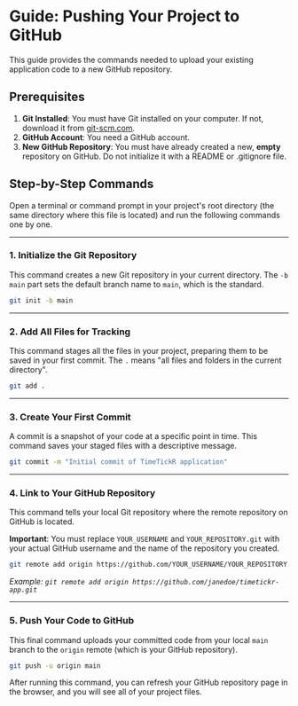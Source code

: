 # Guide: Pushing Your Project to GitHub

This guide provides the commands needed to upload your existing application code to a new GitHub repository.

## Prerequisites

1.  **Git Installed**: You must have Git installed on your computer. If not, download it from [git-scm.com](https://git-scm.com/).
2.  **GitHub Account**: You need a GitHub account.
3.  **New GitHub Repository**: You must have already created a new, **empty** repository on GitHub. Do not initialize it with a README or .gitignore file.

## Step-by-Step Commands

Open a terminal or command prompt in your project's root directory (the same directory where this file is located) and run the following commands one by one.

---

### 1. Initialize the Git Repository

This command creates a new Git repository in your current directory. The `-b main` part sets the default branch name to `main`, which is the standard.

```bash
git init -b main
```

---

### 2. Add All Files for Tracking

This command stages all the files in your project, preparing them to be saved in your first commit. The `.` means "all files and folders in the current directory".

```bash
git add .
```

---

### 3. Create Your First Commit

A commit is a snapshot of your code at a specific point in time. This command saves your staged files with a descriptive message.

```bash
git commit -m "Initial commit of TimeTickR application"
```

---

### 4. Link to Your GitHub Repository

This command tells your local Git repository where the remote repository on GitHub is located.

**Important**: You must replace `YOUR_USERNAME` and `YOUR_REPOSITORY.git` with your actual GitHub username and the name of the repository you created.

```bash
git remote add origin https://github.com/YOUR_USERNAME/YOUR_REPOSITORY.git
```
*Example: `git remote add origin https://github.com/janedoe/timetickr-app.git`*

---

### 5. Push Your Code to GitHub

This final command uploads your committed code from your local `main` branch to the `origin` remote (which is your GitHub repository).

```bash
git push -u origin main
```

After running this command, you can refresh your GitHub repository page in the browser, and you will see all of your project files.